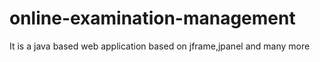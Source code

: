# online-examination-management
It is a java based web application based on jframe,jpanel and many more
